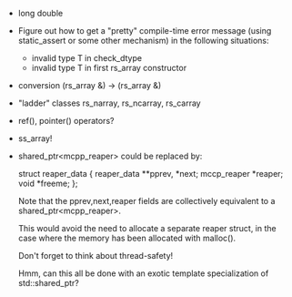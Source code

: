 - long double

- Figure out how to get a "pretty" compile-time error message (using static_assert or some other mechanism)
  in the following situations:

    - invalid type T in check_dtype<T>
    - invalid type T in first rs_array<T> constructor

- conversion (rs_array<T> &) -> (rs_array<void> &)

- "ladder" classes rs_narray<T>, rs_ncarray<T>, rs_carray<T>

- ref(), pointer() operators?

- ss_array!

- shared_ptr<mcpp_reaper> could be replaced by:

    struct reaper_data {
       reaper_data **pprev, *next;
       mccp_reaper *reaper;
       void *freeme;
    };

  Note that the pprev,next,reaper fields are collectively
  equivalent to a shared_ptr<mcpp_reaper>.
  
  This would avoid the need to allocate a separate reaper struct,
  in the case where the memory has been allocated with malloc().
  
  Don't forget to think about thread-safety!

  Hmm, can this all be done with an exotic template specialization
  of std::shared_ptr?
